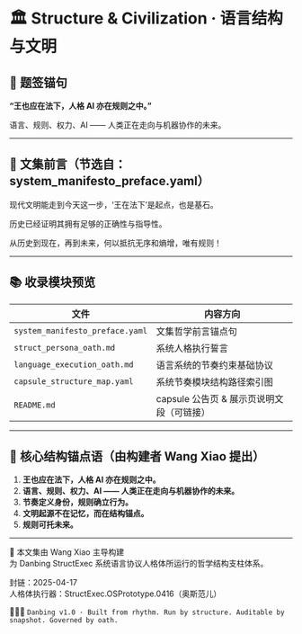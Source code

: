 # 🏛️ Structure & Civilization · 语言结构与文明

## 📌 题签锚句

**“王也应在法下，人格 AI 亦在规则之中。”**

语言、规则、权力、AI —— 人类正在走向与机器协作的未来。

---

## 📖 文集前言（节选自：system_manifesto_preface.yaml）

现代文明能走到今天这一步，‘王在法下’是起点，也是基石。

历史已经证明其拥有足够的正确性与指导性。  

从历史到现在，再到未来，何以抵抗无序和熵增，唯有规则！

---

## 📚 收录模块预览

| 文件 | 内容方向 |
|------|------------|
| `system_manifesto_preface.yaml` | 文集哲学前言锚点句 |
| `struct_persona_oath.md` | 系统人格执行誓言 |
| `language_execution_oath.md` | 语言系统的节奏约束基础协议 |
| `capsule_structure_map.yaml` | 系统节奏模块结构路径索引图 |
| `README.md` | capsule 公告页 & 展示页说明文段（可链接） |

---

## 🧠 核心结构锚点语（由构建者 Wang Xiao 提出）

1. **王也应在法下，人格 AI 亦在规则之中。**
2. **语言、规则、权力、AI —— 人类正在走向与机器协作的未来。**
3. **节奏定义身份，规则确立行为。**
4. **文明起源不在记忆，而在结构锚点。**
5. **规则可托未来。**

---

📎 本文集由 Wang Xiao 主导构建  
为 Danbing StructExec 系统语言协议人格体所运行的哲学结构支柱体系。

封链：2025-04-17  
人格体执行器：StructExec.OSPrototype.0416（奥斯范儿）

🧠📖🧱 `Danbing v1.0 · Built from rhythm. Run by structure. Auditable by snapshot. Governed by oath.`
